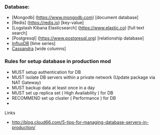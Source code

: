 ### Database:

* [Mongodb] (https://www.mongodb.com) [document database]
* [Redis] (https://redis.io) [key-value]
* [Logstash Kibana Elasticsearch] (https://www.elastic.co) [full text search]
* [Postgresql] (https://www.postgresql.org) [relationship database]
* [InfluxDB](https://influxdata.com/) [time series]
* [Cassandra](https://cassandra.apache.org/) [wide columns]

### Rules for setup database in production mod

* MUST setup authentication for DB
* MUST isolate DB servers within a private network (Update package via NAT Gateway)
* MUST backup data at least once in a day
* MUST set up replica set ( High Availability ) for DB
* RECOMMEND set up cluster ( Performance ) for DB
*

Links

- http://blog.cloud66.com/5-tips-for-managing-database-servers-in-production/
